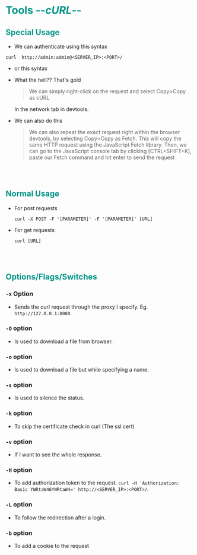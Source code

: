 # <span style="color:#009688">Tools --*cURL*--</span> 

## <span style="color:#009688">Special Usage  

* We can authenticate using this syntax  
```
curl  http://admin:admin@<SERVER_IP>:<PORT>/
```

* or this syntax 


* What the hell?? That's gold 
  <blockquote>
  We can simply right-click on the request and select Copy>Copy as cURL
  </blockquote>  
  In the network tab in devtools.

* We can also do this 
  <blockquote>
  We can also repeat the exact request right within the browser devtools, by selecting Copy>Copy as Fetch. This will copy the same HTTP request using the JavaScript Fetch library. Then, we can go to the JavaScript console tab by clicking [CTRL+SHIFT+K], paste our Fetch command and hit enter to send the request
  </blockquote>

<br/><br/>

## <span style="color:#009688">Normal Usage  

* For post requests  
  ```console
  curl -X POST -F '[PARAMETER]' -F '[PARAMETER]' [URL]
  ```  

* For get requests
  ```
  curl [URL]
  ```  


<br/><br/>

## <span style="color:#009688">Options/Flags/Switches  


### `-x` Option  
* Sends the curl request through the proxy I specify. Eg. `http://127.0.0.1:8080`.  

### `-O` option  
* Is used to download a file from browser.

### `-o` option  
* Is used to download a file but while specifying a name.  

### `-s` option
* Is used to silence the status.

### `-k` option  
* To skip the certificate check in curl (The ssl cert)

### `-v` option
* If I want to see the whole response.   
  
### `-H` option  
* To add authorization token to the request. `curl -H 'Authorization: Basic YWRtaW46YWRtaW4=' http://<SERVER_IP>:<PORT>/`.

### `-L` option  
* To follow the redirection after a login.

### `-b` option  
* To add a cookie to the request
<br/><br/>